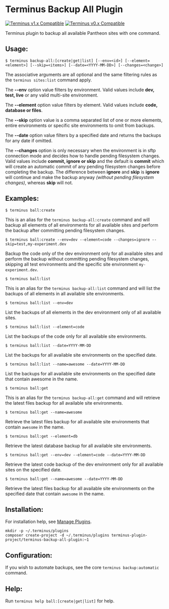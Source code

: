 # Terminus Backup All Plugin

[![Terminus v1.x Compatible](https://img.shields.io/badge/terminus-v1.x-green.svg)](https://github.com/terminus-plugin-project/terminus-backup-all-plugin/tree/1.x)
[![Terminus v0.x Compatible](https://img.shields.io/badge/terminus-v0.x-green.svg)](https://github.com/terminus-plugin-project/terminus-backup-all-plugin/tree/0.x)

Terminus plugin to backup all available Pantheon sites with one command.

## Usage:
```
$ terminus backup-all:[create|get|list] [--env=<id>] [--element=<element>] [--skip=<items>] [--date=<YYYY-MM-DD>] [--changes=<change>]
```
The associative arguments are all optional and the same filtering rules as the `terminus sites:list` command apply.

The **--env** option value filters by environment.  Valid values include **dev, test, live** or any valid multi-site environment.

The **--element** option value filters by element.  Valid values include **code, database or files**.

The **--skip** option value is a comma separated list of one or more elements, entire environments or specific site environments to omit from backups.

The **--date** option value filters by a specified date and returns the backups for any date if omitted.

The **--changes** option is only necessary when the environment is in sftp connection mode and decides how to handle pending filesystem changes.  Valid values include **commit, ignore or skip** and the default is **commit** which will create an automatic commit of any pending filesystem changes before completing the backup.  The difference between **ignore** and **skip** is **ignore** will continue and make the backup anyway *(without pending filesystem changes)*, whereas **skip** will not.

## Examples:
```
$ terminus ball:create
```
This is an alias for the `terminus backup-all:create` command and will backup all elements of all environments for all available sites and perform the backup after committing pending filesystem changes.
```
$ terminus ball:create --env=dev --element=code --changes=ignore --skip=test,my-experiment.dev
```
Backup the code only of the dev environment only for all available sites and perform the backup without committing pending filesystem changes, skipping all test environments and the specific site environment `my-experiment.dev`.
```
$ terminus ball:list
```
This is an alias for the `terminus backup-all:list` command and will list the backups of all elements in all available site environments.
```
$ terminus ball:list --env=dev
```
List the backups of all elements in the dev environment only of all available sites.
```
$ terminus ball:list --element=code
```
List the backups of the code only for all available site environments.
```
$ terminus ball:list --date=YYYY-MM-DD
```
List the backups for all available site environments on the specified date.
```
$ terminus ball:list --name=awesome --date=YYYY-MM-DD
```
List the backups for all available site environments on the specified date that contain awesome in the name.
```
$ terminus ball:get
```
This is an alias for the `terminus backup-all:get` command and will retrieve the latest files backup for all available site environments.
```
$ terminus ball:get --name=awesome
```
Retrieve the latest files backup for all available site environments that contain `awesome` in the name.
```
$ terminus ball:get --element=db
```
Retrieve the latest database backup for all available site environments.
```
$ terminus ball:get --env=dev --element=code --date=YYYY-MM-DD
```
Retrieve the latest code backup of the dev environment only for all available sites on the specified date.
```
$ terminus ball:get --name=awesome --date=YYYY-MM-DD
```
Retrieve the latest files backup for all available site environments on the specified date that contain `awesome` in the name.

## Installation:
For installation help, see [Manage Plugins](https://pantheon.io/docs/terminus/plugins/).

```
mkdir -p ~/.terminus/plugins
composer create-project -d ~/.terminus/plugins terminus-plugin-project/terminus-backup-all-plugin:~1
```

## Configuration:

If you wish to automate backups, see the core `terminus backup:automatic` command.

## Help:
Run `terminus help ball:[create|get|list]` for help.
